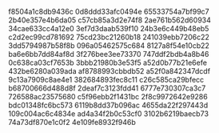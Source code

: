 f8504a1c8db9436c
0d8ddd33afc0494e
65533754a7bf99c7
2b40e357e4b6da05
c57cb85a3d2e74f8
2ae761b562d60934
34cae633cc4a12e0
3ef7d3daab539f10
24b3e6c449b48eb5
c2d2ec99cd781692
75cd23bc21260b18
241039ebb7206c22
3dd5794987b58f8b
096a05462575c684
8127a8f54e10cb22
ba6e6bb7dd84af8d
3f276bee3ee73370
747ddf2bdb4a8b46
0c638ca03cf7653b
3bbb21980b3e53f5
a52d0b77b21e6efe
432be6280a039ada
af8788993cbbdb52
a52f0a842347dcdf
9c13a7909c8ae4e1
382684893fec8c11
c26c585ca29bfecc
b68700666d488d8f
2deaf7c3123fdd41
6777e730307ca3c7
726588ac23575680
c5f96ebb2f1431bc
2f8c9972642e9286
bdc01348fc6bc573
6119b8dd37b096ac
4655da22f297443d
109c004ac6c4834e
ad4a34f2b0c53cf0
3102b6219baecb73
74a73df870e1c0f2
4e109fe8932f946b
